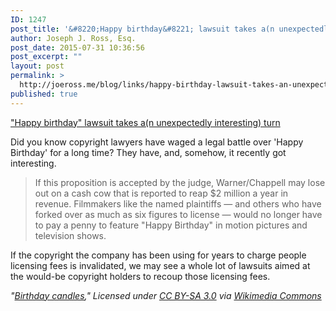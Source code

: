 ```yaml
---
ID: 1247
post_title: '&#8220;Happy birthday&#8221; lawsuit takes a(n unexpectedly interesting) turn'
author: Joseph J. Ross, Esq.
post_date: 2015-07-31 10:36:56
post_excerpt: ""
layout: post
permalink: >
  http://joeross.me/blog/links/happy-birthday-lawsuit-takes-an-unexpectedly-interesting-turn/
published: true
---
```

["Happy birthday" lawsuit takes a(n unexpectedly interesting) turn](http://www.hollywoodreporter.com/thr-esq/happy-birthday-lawsuit-smoking-gun-811144)

Did you know copyright lawyers have waged a legal battle over 'Happy Birthday' for a long time? They have, and, somehow, it recently got interesting. 

> If this proposition is accepted by the judge, Warner/Chappell may lose out on a cash cow that is reported to reap $2 million a year in revenue. Filmmakers like the named plaintiffs — and others who have forked over as much as six figures to license — would no longer have to pay a penny to feature "Happy Birthday" in motion pictures and television shows. 

If the copyright the company has been using for years to charge people licensing fees is invalidated, we may see a whole lot of lawsuits aimed at the would-be copyright holders to recoup those licensing fees.

*"<a href="https://commons.wikimedia.org/wiki/File:Birthday_candles.jpg#/media/File:Birthday_candles.jpg">Birthday candles</a>," Licensed under <a href="http://creativecommons.org/licenses/by-sa/3.0/" title="Creative Commons Attribution-Share Alike 3.0">CC BY-SA 3.0</a> via <a href="https://commons.wikimedia.org/wiki/">Wikimedia Commons</a>*